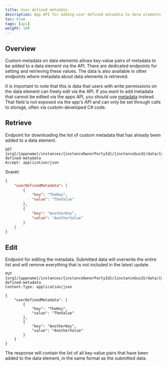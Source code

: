 ```yaml
---
title: User defined metadata
description: App API for adding user defined metadata to data elements.
toc: true
tags: [api]
weight: 100
---
```


## Overview

Custom metadata on data elements allows key-value pairs of metadata to be added to a data element via the API. There are dedicated endpoints for setting and retrieving these values. 
The data is also available in other endpoints where metadata about data elements is retrieved.

It is important to note that this is data that users with write permissions on the data element can freely edit via the API. 
If you want to add metadata that cannot be edited via the apps API, you should use [metadata](../metadata) instead. 
That field is not exposed via the app's API and can only be set through calls to storage, often via custom-developed C# code.

## Retrieve

Endpoint for downloading the list of custom metadata that has already been added to a data element.

```http
GET {org}/{appname}/instances/{instanceOwnerPartyId}/{instanceGuid}/data/{dataGuid}/user-defined-metadata
Accept: application/json
```

Svaret:
```json
{
    "userDefinedMetadata": [
        {
            "key": "TheKey",
            "value": "TheValue"
        },
        {
            "key": "AnotherKey",
            "value": "AnotherValue"
        }
    ]
}
```

## Edit

Endpoint for editing the metadata. Submitted data will overwrite the entire list and will remove everything that is not included in the latest update.

```http
PUT {org}/{appname}/instances/{instanceOwnerPartyId}/{instanceGuid}/data/{dataGuid}/user-defined-metadata
Content-Type: application/json

{
    "userDefinedMetadata": [
        {
            "key": "TheKey",
            "value": "TheValue"
        },
        {
            "key": "AnotherKey",
            "value": "AnotherValue"
        }
    ]
}
```

The response will contain the list of all key-value pairs that have been added to the data element, in the same format as the submitted data.